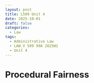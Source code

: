 ```yaml
---
layout: post
title: L509 Unit 4
date: 2025-10-01
draft: false
categories:
  - Law
tags:
  - Administrative Law
  - LAW_V 509 99A 2025W1
  - Unit 4
---
```


# Procedural Fairness

